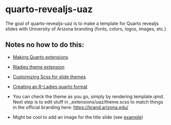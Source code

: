 
# quarto-revealjs-uaz

<!-- badges: start -->
<!-- badges: end -->

The goal of quarto-revealjs-uaz is to make a template for Quarto revealjs slides with University of Arizona branding (fonts, colors, logos, images, etc.)

## Notes no how to do this:

- [Making Quarto extensions](https://quarto.org/docs/extensions/formats.html)
- [Rladies theme extension](https://github.com/beatrizmilz/quarto-rladies-theme)
- [Customizing Scss for slide themes](https://quarto.org/docs/presentations/revealjs/themes.html#creating-themes)
- [Creating an R-Ladies quarto format](https://www.visibledata.co.uk/posts/2022-07-29_creating-an-r-ladies-quarto-format/)

- You can check the theme as you go, simply by rendering template.qmd.  Next step is to edit stuff in _extensions/uaz/theme.scss to match things in the official branding here: https://brand.arizona.edu/
- Might be cool to add an image for the title slide (see [example](https://quarto.org/docs/extensions/formats.html#format-components))
